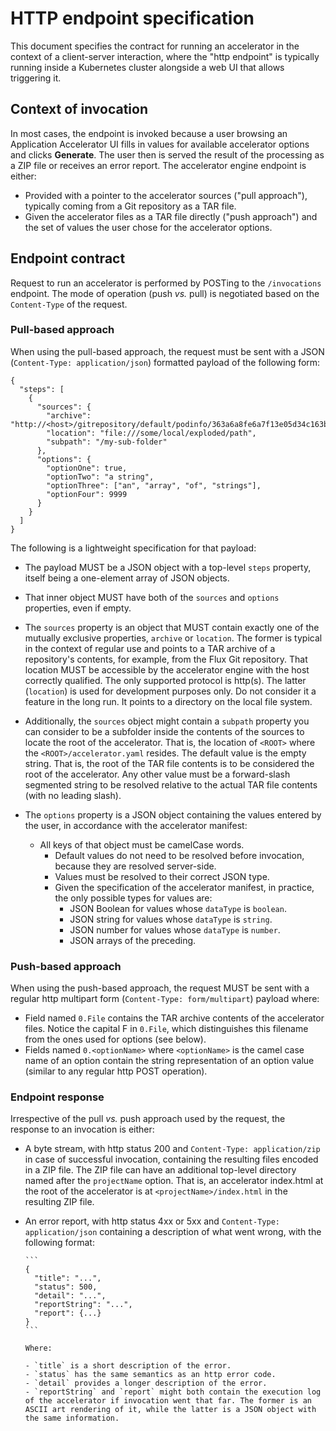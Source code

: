 # HTTP endpoint specification

This document specifies the contract for running an accelerator in the context of
a client-server interaction, where the "http endpoint" is typically running inside
a Kubernetes cluster alongside a web UI that allows triggering it.

## <a id="invocation"></a>Context of invocation

In most cases, the endpoint is invoked because a user browsing an Application Accelerator UI fills in values for
available accelerator options and clicks **Generate**. The user then
is served the result of the processing as a ZIP file or receives an error report.
The accelerator engine endpoint is either:

- Provided with a pointer to the accelerator
sources ("pull approach"), typically coming from a Git repository as a TAR file.
- Given the accelerator files as a TAR file directly ("push approach") and the
set of values the user chose for the accelerator options.

## <a id="endpoint-contract"></a>Endpoint contract

Request to run an accelerator is performed by POSTing to the `/invocations` endpoint.
The mode of operation (push _vs._ pull) is negotiated based on the `Content-Type` of the request.

### <a id="pull-based"></a>Pull-based approach

When using the pull-based approach, the request must be sent with a 
JSON (`Content-Type: application/json`) formatted payload of the following form:

  ```
  {
    "steps": [
      {
        "sources": {
          "archive": "http://<host>/gitrepository/default/podinfo/363a6a8fe6a7f13e05d34c163b0ef02a777da20a.tar.gz",
          "location": "file:///some/local/exploded/path",
          "subpath": "/my-sub-folder"
        }, 
        "options": {
          "optionOne": true,
          "optionTwo": "a string",
          "optionThree": ["an", "array", "of", "strings"],
          "optionFour": 9999
        }
      }
    ]
  }
  ```

The following is a lightweight specification for that payload:

- The payload MUST be a JSON object with a top-level `steps` property, itself 
  being a one-element array of JSON objects.
- That inner object MUST have both of the `sources` and `options` properties, 
  even if empty.
- The `sources` property is an object that MUST contain exactly one of the
  mutually exclusive properties, `archive` or `location`. The former is typical in
  the context of regular use and points to a TAR archive of a repository's contents, for example,
  from the Flux Git repository. That location MUST be accessible by the 
  accelerator engine with the host correctly qualified. The only supported protocol is
  http(s). The latter (`location`) is used for development purposes only. Do not 
  consider it a feature in the long run. It points to a directory on the local
  file system.
- Additionally, the `sources` object might contain a `subpath` property you can consider to be a subfolder inside the contents of the sources to locate the
  root of the accelerator. That is, the location of `<ROOT>` where the `<ROOT>/accelerator.yaml`
  resides. The default value is the empty string. That is, the root of the TAR file
  contents is to be considered the root of the accelerator. Any other value
  must be a forward-slash segmented string to be resolved relative to the
  actual TAR file contents (with no leading slash).
- The `options` property is a JSON object containing the values entered by the user,
  in accordance with the accelerator manifest:

  - All keys of that object must be camelCase words.
    - Default values do not need to be resolved before invocation, because they are resolved server-side.
    - Values must be resolved to their correct JSON type.
    - Given the specification of the accelerator manifest, in practice, the only possible types for values are:
      - JSON Boolean for values whose `dataType` is `boolean`.
      - JSON string for values whose `dataType` is `string`.
      - JSON number for values whose `dataType` is `number`.
      - JSON arrays of the preceding.

### <a id="push-based"></a>Push-based approach

When using the push-based approach, the request MUST be sent with a regular http
multipart form (`Content-Type: form/multipart`) payload where:

* Field named `0.File` contains the TAR archive contents of the accelerator files. 
  Notice the capital F in `0.File`, which distinguishes this filename from
  the ones used for options (see below).
* Fields named `0.<optionName>` where `<optionName>` is the camel case name
  of an option contain the string representation of an option value (similar
  to any regular http POST operation).

### <a id="endpoint-response"></a>Endpoint response

Irrespective of the pull _vs._ push approach used by the request, the response to an invocation is either:

- A byte stream, with http status 200 and `Content-Type: application/zip` in case
  of successful invocation, containing the resulting files encoded in a ZIP file.
  The ZIP file can have an additional top-level directory named after the `projectName` option. That is,
  an accelerator index.html at the root of the accelerator is at `<projectName>/index.html` 
  in the resulting ZIP file.
- An error report, with http status 4xx or 5xx and `Content-Type: application/json` containing
  a description of what went wrong, with the following format:

      ```
      {
        "title": "...",
        "status": 500,
        "detail": "...",
        "reportString": "...",
        "report": {...}
      }
      ```

      Where:

      - `title` is a short description of the error.
      - `status` has the same semantics as an http error code.
      - `detail` provides a longer description of the error.
      - `reportString` and `report` might both contain the execution log of the accelerator if invocation went that far. The former is an ASCII art rendering of it, while the latter is a JSON object with the same information.
        
